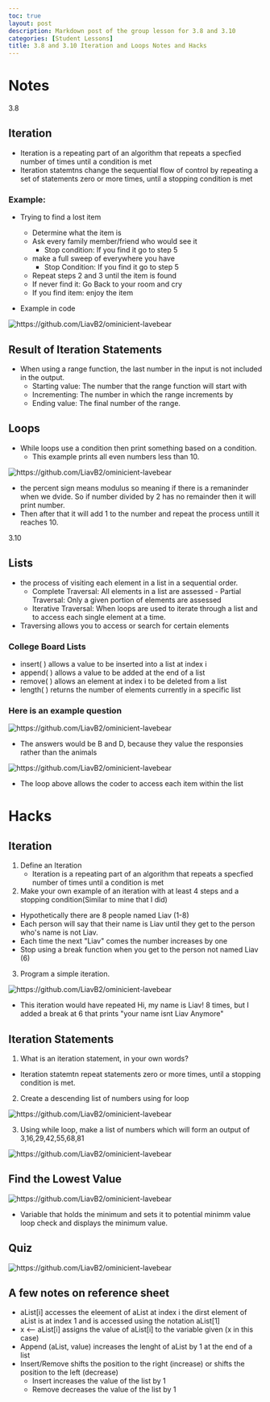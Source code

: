 ```yaml
---
toc: true
layout: post
description: Markdown post of the group lesson for 3.8 and 3.10
categories: [Student Lessons]
title: 3.8 and 3.10 Iteration and Loops Notes and Hacks
---
```


# Notes

3.8 

## Iteration
- Iteration is a repeating part of an algorithm that repeats a specfied number of times until a condition is met
- Iteration statemtns change the sequential flow of control by repeating a set of statements zero or more times, until a stopping condition is met

### Example:
- Trying to find a lost item
    - Determine what the item is
    - Ask every family member/friend who would see it
         - Stop condition: If you find it go to step 5
    - make a full sweep of everywhere you have 
        - Stop Condition: If you find it go to step 5
    - Repeat steps 2 and 3 until the item is found
    - If never find it: Go Back to your room and cry
    - If you find item: enjoy the item

- Example in code

![]({{site.baseurl}}/images/iteration1.png "https://github.com/LiavB2/ominicient-lavebear")

## Result of Iteration Statements 
- When using a range function, the last number in the input is not included in the output.
    - Starting value: The number that the range function will start with
    - Incrementing: The number in which the range increments by
    - Ending value: The final number of the range.

## Loops 
- While loops use a condition then print something based on a condition.
    - This example prints all even numbers less than 10.

![]({{site.baseurl}}/images/while1.png "https://github.com/LiavB2/ominicient-lavebear")

- the percent sign means modulus so meaning if there is a remaninder when we dvide. So if number divided by 2 has no remainder then it will print number. 
- Then after that it will add 1 to the number and repeat the process untill it reaches 10. 

3.10

## Lists 
- the process of visiting each element in a list in a sequential order.
    - Complete Traversal: All elements in a list are assessed - Partial Traversal: Only a given portion of elements are assessed
    - Iterative Traversal: When loops are used to iterate through a list and to access each single element at a time.
- Traversing allows you to access or search for certain elements

### College Board Lists
- insert( ) allows a value to be inserted into a list at index i
- append( ) allows a value to be added at the end of a list 
- remove( ) allows an element at index i to be deleted from a list
- length( ) returns the number of elements currently in a specific list

### Here is an example question

![]({{site.baseurl}}/images/listmc.png "https://github.com/LiavB2/ominicient-lavebear")

- The answers would be B and D, because they value the responsies rather than the animals 

![]({{site.baseurl}}/images/loop1.png "https://github.com/LiavB2/ominicient-lavebear")

- The loop above allows the coder to access each item within the list


# Hacks


## Iteration 
1. Define an Iteration
    - Iteration is a repeating part of an algorithm that repeats a specfied number of times until a condition is met
2. Make your own example of an iteration with at least 4 steps 
and a stopping condition(Similar to mine that I did)
- Hypothetically there are 8 people named Liav (1-8)
- Each person will say that their name is Liav until they get to the person who's name is not Liav.
- Each time the next "Liav" comes the number increases by one
- Stop using a break function when you get to the person not named Liav (6) 


3. Program a simple iteration.

![]({{site.baseurl}}/images/tyo3.png "https://github.com/LiavB2/ominicient-lavebear")

- This iteration would have repeated Hi, my name is Liav! 8 times, but I added a break at 6 that prints "your name isnt Liav Anymore"

## Iteration Statements
1. What is an iteration statement, in your own words?
- Iteration statemtn repeat statements zero or more times, until a stopping condition is met.
2. Create a descending list of numbers using for loop

![]({{site.baseurl}}/images/tyo4.png "https://github.com/LiavB2/ominicient-lavebear")

3. Using while loop, make a list of numbers which will form an output of 3,16,29,42,55,68,81

![]({{site.baseurl}}/images/tyo5.png "https://github.com/LiavB2/ominicient-lavebear")

## Find the Lowest Value

![]({{site.baseurl}}/images/tyo8.png "https://github.com/LiavB2/ominicient-lavebear")

- Variable that holds the minimum and sets it to potential minimm value loop check and displays the minimum value.

## Quiz

![]({{site.baseurl}}/images/tyo7.png "https://github.com/LiavB2/ominicient-lavebear")

## A few notes on reference sheet
- aList[i] accesses the eleement of aList at index i the dirst element of aList is at index 1 and is accessed using the notation aList[1]
- x <-- aList[i] assigns the value of aList[i] to the variable given (x in this case)
- Append (aList, value) increases the lenght of aList by 1 at the end of a list
- Insert/Remove shifts the position to the right (increase) or shifts the position to the left (decrease)
    - Insert increases the value of the list by 1
    - Remove decreases the value of the list by 1